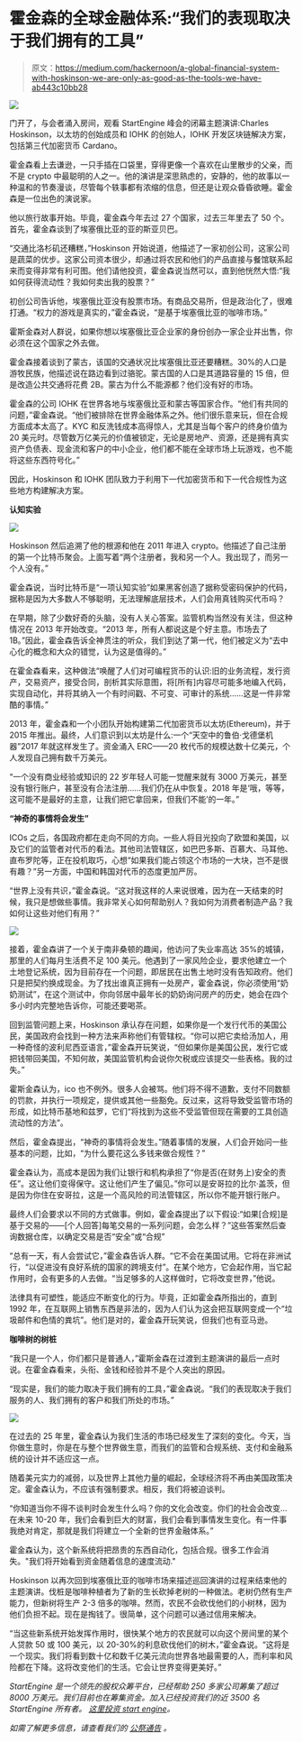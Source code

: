 # 霍金森的全球金融体系:“我们的表现取决于我们拥有的工具”

> 原文：<https://medium.com/hackernoon/a-global-financial-system-with-hoskinson-we-are-only-as-good-as-the-tools-we-have-ab443c10bb28>

![](img/7ac417dffde7522da5310f740d0d30dd.png)

门开了，与会者涌入房间，观看 StartEngine 峰会的闭幕主题演讲:Charles Hoskinson，以太坊的创始成员和 IOHK 的创始人，IOHK 开发区块链解决方案，包括第三代加密货币 Cardano。

霍金森看上去谦逊，一只手插在口袋里，穿得更像一个喜欢在山里散步的父亲，而不是 crypto 中最聪明的人之一。他的演讲是深思熟虑的，安静的，他的故事以一种温和的节奏漫谈，尽管每个轶事都有浓缩的信息，但还是让观众昏昏欲睡。霍金森是一位出色的演说家。

他以旅行故事开始。毕竟，霍金森今年去过 27 个国家，过去三年里去了 50 个。首先，霍金森谈到了埃塞俄比亚的亚的斯亚贝巴。

“交通比洛杉矶还糟糕，”Hoskinson 开始说道，他描述了一家初创公司，这家公司是蔬菜的优步。这家公司资本很少，却通过将农民和他们的产品直接与餐馆联系起来而变得非常有利可图。他们请他投资，霍金森说当然可以，直到他恍然大悟:“我如何获得流动性？我如何卖出我的股票？”

初创公司告诉他，埃塞俄比亚没有股票市场。有商品交易所，但是政治化了，很难打通。“权力的游戏是真实的，”霍金森说，“是基于埃塞俄比亚的咖啡市场。”

霍斯金森对人群说，如果你想以埃塞俄比亚企业家的身份创办一家企业并出售，你必须在这个国家之外去做。

霍金森接着谈到了蒙古，该国的交通状况比埃塞俄比亚还要糟糕。30%的人口是游牧民族，他描述说在路边看到过骆驼。蒙古国的人口是其道路容量的 15 倍，但是改造公共交通将花费 2B。蒙古为什么不能源都？他们没有好的市场。

霍金森的公司 IOHK 在世界各地与埃塞俄比亚和蒙古等国家合作。“他们有共同的问题，”霍金森说。“他们被排除在世界金融体系之外。他们很乐意来玩，但在合规方面成本太高了。KYC 和反洗钱成本高得惊人，尤其是当每个客户的终身价值为 20 美元时。尽管数万亿美元的价值被锁定，无论是房地产、资源，还是拥有真实资产负债表、现金流和客户的中小企业，他们都不能在全球市场上玩游戏，也不能将这些东西符号化。”

因此，Hoskinson 和 IOHK 团队致力于利用下一代加密货币和下一代合规性为这些地方构建解决方案。

**认知实验**

![](img/2ecfecd45345cbb37cb00c358e5672e9.png)

Hoskinson 然后追溯了他的根源和他在 2011 年进入 crypto。他描述了自己注册的第一个比特币聚会。上面写着“两个注册者，我和另一个人。我出现了，而另一个人没有。”

霍金森说，当时比特币是“一项认知实验”如果黑客创造了据称受密码保护的代码，据称是因为大多数人不够聪明，无法理解底层技术，人们会用真钱购买代币吗？

在早期，除了少数好奇的头脑，没有人关心答案。监管机构当然没有关注，但这种情况在 2013 年开始改变。“2013 年，所有人都说这是个好主意。市场去了 1B。”因此，霍金森告诉全神贯注的听众，我们到达了第一代，他们被定义为“去中心化的概念和大众的错觉，认为这是值得的。”

在霍金森看来，这种做法“唤醒了人们对可编程货币的认识:旧的业务流程，发行资产，交易资产，接受合同，剖析其实际意图，将[所有]内容尽可能多地编入代码，实现自动化，并将其纳入一个有时间戳、不可变、可审计的系统……这是一件非常酷的事情。”

2013 年，霍金森和一个小团队开始构建第二代加密货币以太坊(Ethereum)，并于 2015 年推出。最终，人们意识到以太坊是什么:一个“天空中的鲁伯·戈德堡机器”2017 年就这样发生了。资金涌入 ERC——20 枚代币的规模达数十亿美元，个人发现自己拥有数千万美元。

“一个没有商业经验或知识的 22 岁年轻人可能一觉醒来就有 3000 万美元，甚至没有银行账户，甚至没有合法注册……我们仍在从中恢复。2018 年是‘哦，等等，这可能不是最好的主意，让我们把它拿回来，但我们不能’的一年。”

**“神奇的事情将会发生”**

ICOs 之后，各国政府都在走向不同的方向。一些人将目光投向了欧盟和美国，以及它们的监管者对代币的看法。其他司法管辖区，如巴巴多斯、百慕大、马耳他、直布罗陀等，正在投机取巧，心想“如果我们能占领这个市场的一大块，岂不是很有趣？”另一方面，中国和韩国对代币的态度更加严厉。

“世界上没有共识，”霍金森说。“这对我这样的人来说很难，因为在一天结束的时候，我只是想做些事情。我非常关心如何帮助别人？我如何为消费者制造产品？我如何让这些对他们有用？”

![](img/7c7cf3a5c38b2a139fa5db7213616f76.png)

接着，霍金森讲了一个关于南非桑顿的趣闻，他访问了失业率高达 35%的城镇，那里的人们每月生活费不足 100 美元。他遇到了一家风险企业，要求他建立一个土地登记系统，因为目前存在一个问题，即居民在出售土地时没有告知政府。他们只是把契约换成现金。为了找出谁真正拥有一处房产，霍金森说，你必须使用“奶奶测试”，在这个测试中，你向邻居中最年长的奶奶询问房产的历史，她会在四个多小时内完整地告诉你，可能还要喝茶。

回到监管问题上来，Hoskinson 承认存在问题，如果你是一个发行代币的美国公民，美国政府会找到一种方法来声称他们有管辖权。“你可以把它卖给汤加人，用一种奇怪的波利尼西亚语言，”霍金森开玩笑说，“但如果你是美国公民，发行它或把钱带回美国，不知何故，美国监管机构会说你欠税或应该提交一些表格。我的过失。”

霍斯金森认为，ico 也不例外。很多人会被骂。他们将不得不道歉，支付不同数额的罚款，并执行一项规定，提供或其他一些豁免。反过来，这将导致受监管市场的形成，如比特币基地和兹罗，它们“将找到为这些不受监管但现在需要的工具创造流动性的方法”。

然后，霍金森提出，“神奇的事情将会发生。”随着事情的发展，人们会开始问一些基本的问题，比如，“为什么要花这么多钱来做合规性？”

霍金森认为，高成本是因为我们让银行和机构承担了“你是否(在财务上)安全的责任”。这让他们变得保守。这让他们产生了偏见。”你可以是安哥拉的比尔·盖茨，但是因为你住在安哥拉，这是一个高风险的司法管辖区，所以你不能开银行账户。

最终人们会要求以不同的方式做事。例如，霍金森提出了以下假设:“如果[合规]是基于交易的——[个人回答]每笔交易的一系列问题，会怎么样？”这些答案然后查询数据仓库，以确定交易是否“安全”或“合规”

“总有一天，有人会尝试它，”霍金森告诉人群。“它不会在美国试用。它将在非洲试行，“以促进没有良好系统的国家的跨境支付”。在某个地方，它会起作用，当它起作用时，会有更多的人去做。“当足够多的人这样做时，它将改变世界，”他说。

法律具有可塑性，能适应不断变化的行为。毕竟，正如霍金森所指出的，直到 1992 年，在互联网上销售东西是非法的，因为人们认为这会把互联网变成一个“垃圾邮件和色情的粪坑”。他们是对的，霍金森开玩笑说，但我们也有亚马逊。

**咖啡树的树桩**

“我只是一个人，你们都只是普通人，”霍斯金森在过渡到主题演讲的最后一点时说。在霍金森看来，头衔、金钱和经验并不是个人突出的原因。

“现实是，我们的能力取决于我们拥有的工具，”霍金森说。“我们的表现取决于我们服务的人、我们拥有的客户和我们所处的市场。”

![](img/53411274157cfb83e557cf31e0523697.png)

在过去的 25 年里，霍金森认为我们生活的市场已经发生了深刻的变化。今天，当你做生意时，你是在与整个世界做生意，而我们的监管和合规系统、支付和金融系统的设计并不适应这一点。

随着美元实力的减弱，以及世界上其他力量的崛起，全球经济将不再由美国政策决定。霍金森认为，不应该有强制要求。相反，我们将被迫谈判。

“你知道当你不得不谈判时会发生什么吗？你的文化会改变。你们的社会会改变…在未来 10-20 年，我们会看到巨大的财富，我们会看到事情发生变化。有一件事我绝对肯定，那就是我们将建立一个全新的世界金融体系。”

霍金森认为，这个新系统将把昂贵的东西自动化，包括合规。很多工作会消失。"我们将开始看到资金随着信息的速度流动."

Hoskinson 以再次回到埃塞俄比亚的咖啡市场来描述巡回演讲的过程来结束他的主题演讲。伐桩是咖啡种植者为了新的生长砍掉老树的一种做法。老树仍然有生产能力，但新树将生产 2-3 倍多的咖啡。然而，农民不会砍伐他们的小树林，因为他们负担不起。现在是掏钱了。很简单，这个问题可以通过信用来解决。

“当这些新系统开始发挥作用时，很快某个地方的农民就可以向这个房间里的某个人贷款 50 或 100 美元，以 20-30%的利息砍伐他们的树木，”霍金森说。“这将是一个现实。我们将看到数十亿和数千亿美元流向世界各地最需要的人，而利率和风险都在下降。这将改变他们的生活。它会让世界变得更美好。”

*StartEngine 是一个领先的股权众筹平台，已经帮助 250 多家公司筹集了超过 8000 万美元。我们目前也在筹集资金。加入已经投资我们的近 3500 名 StartEngine 所有者。* [*这里投资 start engine*](https://www.startengine.com/own?utm_source=Medium)*。*

*如需了解更多信息，请查看我们的* [*公祭通告*](https://www.sec.gov/Archives/edgar/data/1661779/000114420419013344/tv515967_253g2.htm) *。*
